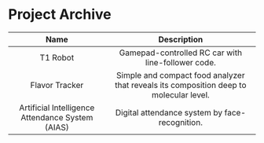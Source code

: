 # Project Archive

|                       Name                       |                                       Description                                      |
|:------------------------------------------------:|:--------------------------------------------------------------------------------------:|
|                     T1 Robot                     |                   Gamepad-controlled RC car with line-follower code.                   |
|                  Flavor Tracker                  | Simple and compact food analyzer that reveals its composition deep to molecular level. |
| Artificial Intelligence Attendance System (AIAS) |                     Digital attendance system by face-recognition.                     |